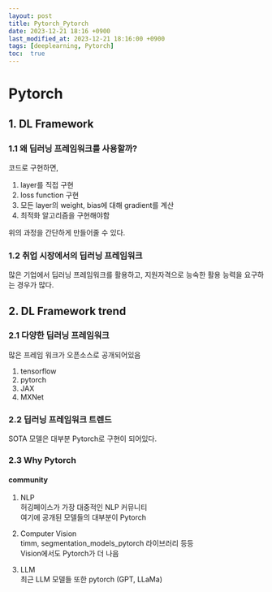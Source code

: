 ```yaml
---
layout: post
title: Pytorch_Pytorch
date: 2023-12-21 18:16 +0900
last_modified_at: 2023-12-21 18:16:00 +0900
tags: [deeplearning, Pytorch]
toc:  true
---
```


# Pytorch

## 1. DL Framework

### 1.1 왜 딥러닝 프레임워크를 사용할까?

코드로 구현하면,

1. layer를 직접 구현
2. loss function 구현
3. 모든 layer의 weight, bias에 대해 gradient를 계산
4. 최적화 알고리즘을 구현해야함

위의 과정을 간단하게 만들어줄 수 있다.

### 1.2 취업 시장에서의 딥러닝 프레임워크

많은 기업에서 딥러닝 프레임워크를 활용하고, 지원자격으로 능숙한 활용 능력을 요구하는 경우가 많다.

## 2. DL Framework trend

### 2.1 다양한 딥러닝 프레임워크

많은 프레임 워크가 오픈소스로 공개되어있음

1. tensorflow
2. pytorch
3. JAX
4. MXNet

### 2.2 딥러닝 프레임워크 트렌드

SOTA 모델은 대부분 Pytorch로 구현이 되어있다.

### 2.3 Why Pytorch

#### community

1. NLP
<br>허깅페이스가 가장 대중적인 NLP 커뮤니티
<br>여기에 공개된 모델들의 대부분이 Pytorch

2. Computer Vision
<br>timm, segmentation_models_pytorch 라이브러리 등등
<br>Vision에서도 Pytorch가 더 나음

3. LLM
<br>최근 LLM 모델들 또한 pytorch (GPT, LLaMa)

